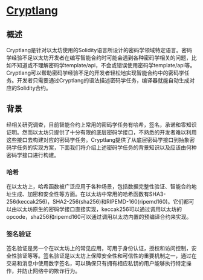 # [Cryptlang](https://www.overleaf.com/3351462699qcpfszthbcsb)

## 概述

Cryptlang是针对以太坊使用的Solidity语言所设计的密码学领域特定语言。密码学经验不足以太坊开发者在编写智能合约时可能会遇到各种密码学相关的问题，比如不知道或不理解密码学template/api，不会或错误使用密码学template/api等。Cryptlang可以帮助密码学经验不足的开发者轻松地实现智能合约中的密码学任务。开发者只需要通过Cryptlang的语法描述密码学任务，编译器就能自动生成对应的Solidity合约。

## 背景

经相关研究调查，目前智能合约上常用的密码学任务有哈希，签名，承诺和零知识证明。然而以太坊只提供了十分有限的底层密码学接口，不熟悉的开发者难以利用这些接口去构建对应的密码学任务。Cryptlang提供了从底层密码学接口到抽象密码学任务的实现方案，下面我们将介绍上述密码学任务的背景知识以及应该由何种密码学接口进行构建。

### 哈希

在以太坊上，哈希函数被广泛应用于各种场景，包括数据完整性验证、智能合约地址生成、加密和安全性等方面。在以太坊中常用的哈希函数有SHA3-256(keccak256)，SHA2-256(sha256)和RIPEMD-160(ripemd160)。它们都可以由以太坊原生的密码学接口直接实现，keccak256可以通过调用以太坊的opcode，sha256和ripemd160可以通过调用以太坊内置的预编译合约来实现。

### 签名验证

签名验证是另一个在以太坊上的常见应用，可用于身份认证，授权和访问控制，安全性验证等等。签名验证是以太坊上保障安全性和可信性的重要机制之一，通过在交易和消息中使用数字签名，可以确保只有拥有相应私钥的用户能够执行特定操作，并防止网络中的欺诈行为。
